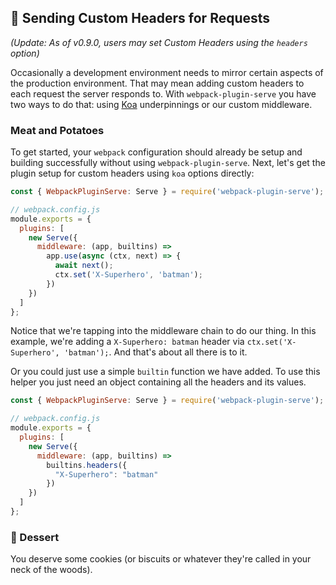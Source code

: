 ## 🍲 Sending Custom Headers for Requests

_(Update: As of v0.9.0, users may set Custom Headers using the `headers` option)_

Occasionally a development environment needs to mirror certain aspects of the production environment. That may mean adding custom headers to each request the server responds to. With `webpack-plugin-serve` you have two ways to do that: using [Koa](https://koajs.com) underpinnings or our custom middleware. 

### Meat and Potatoes

To get started, your `webpack` configuration should already be setup and building successfully without using `webpack-plugin-serve`. Next, let's get the plugin setup for custom headers using `koa` options directly:

```js
const { WebpackPluginServe: Serve } = require('webpack-plugin-serve');

// webpack.config.js
module.exports = {
  plugins: [
    new Serve({
      middleware: (app, builtins) =>
        app.use(async (ctx, next) => {
          await next();
          ctx.set('X-Superhero', 'batman');
        })
    })
  ]
};
```

Notice that we're tapping into the middleware chain to do our thing. In this example, we're adding a `X-Superhero: batman` header via `ctx.set('X-Superhero', 'batman');`. And that's about all there is to it.

Or you could just use a simple `builtin` function we have added. To use this helper you just need an object containing all the headers and its values.

```js
const { WebpackPluginServe: Serve } = require('webpack-plugin-serve');

// webpack.config.js
module.exports = {
  plugins: [
    new Serve({
      middleware: (app, builtins) =>
        builtins.headers({
          "X-Superhero": "batman"
        })
    })
  ]
};
```

### 🍰 Dessert

You deserve some cookies (or biscuits or whatever they're called in your neck of the woods).

